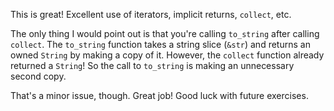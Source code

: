 This is great! Excellent use of iterators, implicit returns, `collect`, etc.

The only thing I would point out is that you're calling `to_string` after calling `collect`. The `to_string` function takes a string slice (`&str`) and returns an owned `String` by making a copy of it. However, the `collect` function already returned a `String`! So the call to `to_string` is making an unnecessary second copy.

That's a minor issue, though. Great job! Good luck with future exercises.